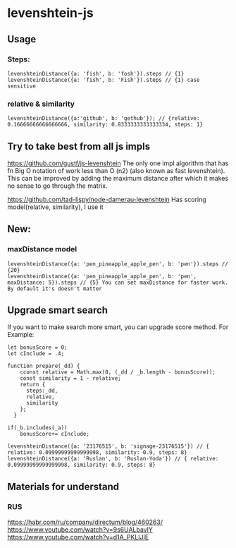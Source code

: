 # levenshtein-js

## Usage

### Steps: 
```
levenshteinDistance({a: 'fish', b: 'fosh'}).steps // {1}
levenshteinDistance({a: 'fish', b: 'Fish'}).steps // {1} case sensitive
```
### relative & similarity
```
levenshteinDistance({a:'github', b: 'gethub'}); // {relative: 0.16666666666666666, similarity: 0.8333333333333334, steps: 1}
```

## Try to take best from all js impls

https://github.com/gustf/js-levenshtein
The only one impl algorithm that has fn Big O notation of work less than O (n2) (also known as fast levenshtein). This can be improved by adding the maximum distance after which it makes no sense to go through the matrix.

https://github.com/tad-lispy/node-damerau-levenshtein
Has scoring model(relative, similarity), I use it

## New:
### maxDistance model
```
levenshteinDistance({a: 'pen_pineapple_apple_pen', b: 'pen'}).steps // {20} 
levenshteinDistance({a: 'pen_pineapple_apple_pen', b: 'pen', maxDistance: 5}).steps // {5} You can set maxDistance for faster work. By default it's doesn't matter
```

## Upgrade smart search
If you want to make search more smart, you can upgrade score method. For Example:
```
let bonusScore = 0;
let сInclude = .4;

function prepare(_dd) {
    cconst relative = Math.max(0, (_dd / _b.length - bonusScore));
    const similarity = 1 - relative;
    return {
      steps:_dd,
      relative,
      similarity
    };
  }

if(_b.includes(_a))
    bonusScore+= сInclude;

levenshteinDistance({a: '23176515', b: 'signage-23176515'}) // { relative: 0.09999999999999998, similarity: 0.9, steps: 8}
levenshteinDistance({a: 'Ruslan', b: 'Ruslan-Yoda'}) // { relative: 0.09999999999999998, similarity: 0.9, steps: 8}
```
## Materials for understand 
### RUS
https://habr.com/ru/company/directum/blog/460263/
https://www.youtube.com/watch?v=9s6UALbavlY
https://www.youtube.com/watch?v=d1A_PKLlJIE

